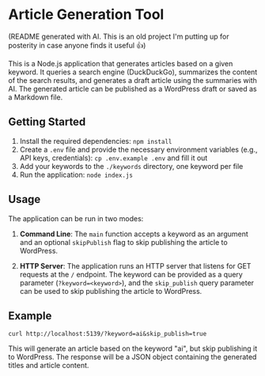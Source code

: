 # Article Generation Tool

(README generated with AI. This is an old project I'm putting up for posterity in case anyone finds it useful 👍)

This is a Node.js application that generates articles based on a given keyword. It queries a search engine (DuckDuckGo), summarizes the content of the search results, and generates a draft article using the summaries with AI. The generated article can be published as a WordPress draft or saved as a Markdown file.

## Getting Started

1. Install the required dependencies: `npm install`
2. Create a `.env` file and provide the necessary environment variables (e.g., API keys, credentials): `cp .env.example .env` and fill it out
3. Add your keywords to the `./keywords` directory, one keyword per file
4. Run the application: `node index.js`

## Usage

The application can be run in two modes:

1. **Command Line**: The `main` function accepts a keyword as an argument and an optional `skipPublish` flag to skip publishing the article to WordPress.

2. **HTTP Server**: The application runs an HTTP server that listens for GET requests at the `/` endpoint. The keyword can be provided as a query parameter (`?keyword=<keyword>`), and the `skip_publish` query parameter can be used to skip publishing the article to WordPress.

## Example

```
curl http://localhost:5139/?keyword=ai&skip_publish=true
```

This will generate an article based on the keyword "ai", but skip publishing it to WordPress. The response will be a JSON object containing the generated titles and article content.
